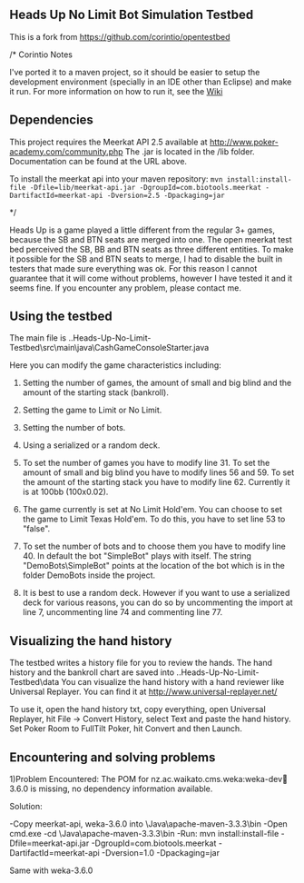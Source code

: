 Heads Up No Limit Bot Simulation Testbed
----------------------------------------


This is a fork from https://github.com/corintio/opentestbed


/* Corintio Notes

I've ported it to a maven project, so it should be easier to setup the development environment (specially in an IDE other than Eclipse) and make it run. For more information on how to run it, see the [Wiki](https://github.com/corintio/opentestbed/wiki/How-To-Simulate-Cash-Games)


Dependencies
------------

This project requires the Meerkat API 2.5 available at http://www.poker-academy.com/community.php
The .jar is located in the /lib folder. Documentation can be found at the URL above.

To install the meerkat api into your maven repository:
````mvn install:install-file -Dfile=lib/meerkat-api.jar -DgroupId=com.biotools.meerkat -DartifactId=meerkat-api -Dversion=2.5 -Dpackaging=jar````

*/

Heads Up is a game played a little different from the regular 3+ games, because the SB and BTN seats are merged into one. The open meerkat test bed 
perceived the SB, BB and BTN seats as three different entities. To make it possible for the SB and BTN seats to merge, I had to disable the built in testers that made 
sure everything was ok. For this reason I cannot guarantee that it will come without problems, however I have tested it and it seems fine. 
If you encounter any problem, please contact me.


Using the testbed
-----------------

The main file is ..Heads-Up-No-Limit-Testbed\src\main\java\CashGameConsoleStarter.java

Here you can modify the game characteristics including:

1) Setting the number of games, the amount of small and big blind and the amount of the starting stack (bankroll).
2) Setting the game to Limit or No Limit.
3) Setting the number of bots.
4) Using a serialized or a random deck.

1) To set the number of games you have to modify line 31.
To set the amount of small and big blind you have to modify lines 56 and 59.
To set the amount of the starting stack you have to modify line 62. Currently it is at 100bb (100x0.02).

2) The game currently is set at No Limit Hold'em. You can choose to set the game to Limit Texas Hold'em. To do this, you have to set line 53 to "false".

3) To set the number of bots and to choose them you have to modify line 40. In default the bot "SimpleBot" plays with itself. The string "DemoBots\SimpleBot"
points at the location of the bot which is in the folder DemoBots inside the project.

4) It is best to use a random deck. However if you want to use a serialized deck for various reasons, you can do so by 
uncommenting the import at line 7, uncommenting line 74 and commenting line 77.



Visualizing the hand history
----------------------------

The testbed writes a history file for you to review the hands. The hand history and the bankroll chart are saved into ..Heads-Up-No-Limit-Testbed\data
You can visualize the hand history with a hand reviewer like Universal Replayer. You can find it at http://www.universal-replayer.net/

To use it, open the hand history txt, copy everything, open Universal Replayer, hit File -> Convert History, select Text and paste the hand history. 
Set Poker Room to FullTilt Poker, hit Convert and then Launch.


Encountering and solving problems
---------------------------------

1)Problem Encountered: The POM for nz.ac.waikato.cms.weka:weka-dev:jar:3.6.0 is missing, no dependency information available.

Solution:  

-Copy meerkat-api, weka-3.6.0 into \Java\apache-maven-3.3.3\bin
-Open cmd.exe
-cd \Java\apache-maven-3.3.3\bin
-Run: mvn install:install-file -Dfile=meerkat-api.jar -DgroupId=com.biotools.meerkat -DartifactId=meerkat-api -Dversion=1.0 -Dpackaging=jar

Same with weka-3.6.0
